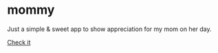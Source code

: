 # mommy

Just a simple & sweet app to show appreciation for my mom on her day.

[Check it](http://mommysday.firebaseapp.com)
